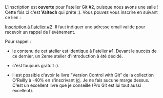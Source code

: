 <!-- 
.. link: 
.. description: 
.. tags: gitfr, atelier
.. date: 2010/10/30 3:39:00
.. title: Inscription à l'atelier git #2 du 30/11/2010
.. slug: inscription-a-l-atelier-git-2-du-30-11-2010
-->

L'inscription est **ouverte** pour l'atelier Git #2, puisque nous avons une salle ! Cette fois ci c'est **Valtech** qui prête :). Vous pouvez vous inscrire en suivant ce lien :

[Inscription à l'atelier #2](http://www.doodle.com/hya5bs3bghcup9rv). Il faut indiquer une adresse email valide pour recevoir un rappel de l'événement.

Pour rappel :

- le contenu de cet atelier est identique à l'atelier #1. Devant le succés de ce dernier, un 2eme atelier d'introduction à été décidé.

- c'est toujours gratuit :).

- il est possible d'avoir le livre "Version Control with Git" de la collection O'Reilly à -40% en s'inscrivant [ici](http://www.doodle.com/2quxg9wqdbbyhhvb). Je ne fais aucune marge dessus. C'est un excellent livre que je conseille (Pro Git est lui tout aussi excellent).
